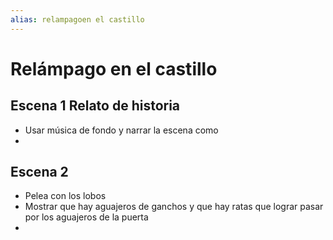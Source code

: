 ```yaml
---
alias: relampagoen el castillo
---
```


# Relámpago en el castillo

## Escena 1 Relato de historia

- Usar música de fondo y narrar la escena como
- 

## Escena 2 

- Pelea con los lobos
- Mostrar que hay aguajeros de ganchos y que hay ratas que lograr pasar por los aguajeros de la puerta
- 